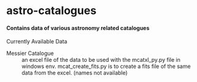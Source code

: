 # astro-catalogues
<h4>Contains data of various astronomy related catalogues</h4>
Currently Available Data
<dl>
  <dt>Messier Catalogue</dt>
  <dd>an excel file of the data to be used with the mcatxl_py.py file in windows env. mcat_create_fits.py is to create a fits file of the same data from the excel. (names not available)</dd>
</dl>
